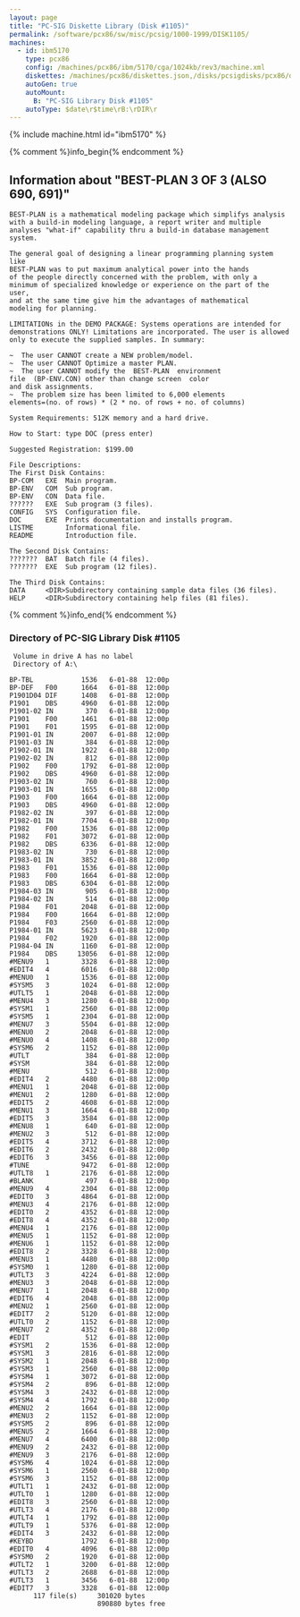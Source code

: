 ```yaml
---
layout: page
title: "PC-SIG Diskette Library (Disk #1105)"
permalink: /software/pcx86/sw/misc/pcsig/1000-1999/DISK1105/
machines:
  - id: ibm5170
    type: pcx86
    config: /machines/pcx86/ibm/5170/cga/1024kb/rev3/machine.xml
    diskettes: /machines/pcx86/diskettes.json,/disks/pcsigdisks/pcx86/diskettes.json
    autoGen: true
    autoMount:
      B: "PC-SIG Library Disk #1105"
    autoType: $date\r$time\rB:\rDIR\r
---
```


{% include machine.html id="ibm5170" %}

{% comment %}info_begin{% endcomment %}

## Information about "BEST-PLAN 3 OF 3 (ALSO 690, 691)"

    BEST-PLAN is a mathematical modeling package which simplifys analysis
    with a build-in modeling language, a report writer and multiple
    analyses "what-if" capability thru a build-in database management
    system.
    
    The general goal of designing a linear programming planning system like
    BEST-PLAN was to put maximum analytical power into the hands
    of the people directly concerned with the problem, with only a
    minimum of specialized knowledge or experience on the part of the user,
    and at the same time give him the advantages of mathematical
    modeling for planning.
    
    LIMITATIONs in the DEMO PACKAGE: Systems operations are intended for
    demonstrations ONLY! Limitations are incorporated. The user is allowed
    only to execute the supplied samples. In summary:
    
    ~  The user CANNOT create a NEW problem/model.
    ~  The user CANNOT Optimize a master PLAN.
    ~  The user CANNOT modify the  BEST-PLAN  environment
    file  (BP-ENV.CON) other than change screen  color
    and disk assignments.
    ~  The problem size has been limited to 6,000 elements
    elements=(no. of rows) * (2 * no. of rows + no. of columns)
    
    System Requirements: 512K memory and a hard drive.
    
    How to Start: type DOC (press enter)
    
    Suggested Registration: $199.00
    
    File Descriptions:
    The First Disk Contains:
    BP-COM   EXE  Main program.
    BP-ENV   COM  Sub program.
    BP-ENV   CON  Data file.
    ??????   EXE  Sub program (3 files).
    CONFIG   SYS  Configuration file.
    DOC      EXE  Prints documentation and installs program.
    LISTME        Informational file.
    README        Introduction file.
    
    The Second Disk Contains:
    ???????  BAT  Batch file (4 files).
    ???????  EXE  Sub program (12 files).
    
    The Third Disk Contains:
    DATA     <DIR>Subdirectory containing sample data files (36 files).
    HELP     <DIR>Subdirectory containing help files (81 files).
{% comment %}info_end{% endcomment %}


### Directory of PC-SIG Library Disk #1105

     Volume in drive A has no label
     Directory of A:\

    BP-TBL            1536   6-01-88  12:00p
    BP-DEF   F00      1664   6-01-88  12:00p
    P1901D04 DIF      1408   6-01-88  12:00p
    P1901    DBS      4960   6-01-88  12:00p
    P1901-02 IN        370   6-01-88  12:00p
    P1901    F00      1461   6-01-88  12:00p
    P1901    F01      1595   6-01-88  12:00p
    P1901-01 IN       2007   6-01-88  12:00p
    P1901-03 IN        384   6-01-88  12:00p
    P1902-01 IN       1922   6-01-88  12:00p
    P1902-02 IN        812   6-01-88  12:00p
    P1902    F00      1792   6-01-88  12:00p
    P1902    DBS      4960   6-01-88  12:00p
    P1903-02 IN        760   6-01-88  12:00p
    P1903-01 IN       1655   6-01-88  12:00p
    P1903    F00      1664   6-01-88  12:00p
    P1903    DBS      4960   6-01-88  12:00p
    P1982-02 IN        397   6-01-88  12:00p
    P1982-01 IN       7704   6-01-88  12:00p
    P1982    F00      1536   6-01-88  12:00p
    P1982    F01      3072   6-01-88  12:00p
    P1982    DBS      6336   6-01-88  12:00p
    P1983-02 IN        730   6-01-88  12:00p
    P1983-01 IN       3852   6-01-88  12:00p
    P1983    F01      1536   6-01-88  12:00p
    P1983    F00      1664   6-01-88  12:00p
    P1983    DBS      6304   6-01-88  12:00p
    P1984-03 IN        905   6-01-88  12:00p
    P1984-02 IN        514   6-01-88  12:00p
    P1984    F01      2048   6-01-88  12:00p
    P1984    F00      1664   6-01-88  12:00p
    P1984    F03      2560   6-01-88  12:00p
    P1984-01 IN       5623   6-01-88  12:00p
    P1984    F02      1920   6-01-88  12:00p
    P1984-04 IN       1160   6-01-88  12:00p
    P1984    DBS     13056   6-01-88  12:00p
    #MENU9   1        3328   6-01-88  12:00p
    #EDIT4   4        6016   6-01-88  12:00p
    #MENU0   1        1536   6-01-88  12:00p
    #SYSM5   3        1024   6-01-88  12:00p
    #UTLT5   1        2048   6-01-88  12:00p
    #MENU4   3        1280   6-01-88  12:00p
    #SYSM1   1        2560   6-01-88  12:00p
    #SYSM5   1        2304   6-01-88  12:00p
    #MENU7   3        5504   6-01-88  12:00p
    #MENU0   2        2048   6-01-88  12:00p
    #MENU0   4        1408   6-01-88  12:00p
    #SYSM6   2        1152   6-01-88  12:00p
    #UTLT              384   6-01-88  12:00p
    #SYSM              384   6-01-88  12:00p
    #MENU              512   6-01-88  12:00p
    #EDIT4   2        4480   6-01-88  12:00p
    #MENU1   1        2048   6-01-88  12:00p
    #MENU1   2        1280   6-01-88  12:00p
    #EDIT5   2        4608   6-01-88  12:00p
    #MENU1   3        1664   6-01-88  12:00p
    #EDIT5   3        3584   6-01-88  12:00p
    #MENU8   1         640   6-01-88  12:00p
    #MENU2   3         512   6-01-88  12:00p
    #EDIT5   4        3712   6-01-88  12:00p
    #EDIT6   2        2432   6-01-88  12:00p
    #EDIT6   3        3456   6-01-88  12:00p
    #TUNE             9472   6-01-88  12:00p
    #UTLT8   1        2176   6-01-88  12:00p
    #BLANK             497   6-01-88  12:00p
    #MENU9   4        2304   6-01-88  12:00p
    #EDIT0   3        4864   6-01-88  12:00p
    #MENU3   4        2176   6-01-88  12:00p
    #EDIT0   2        4352   6-01-88  12:00p
    #EDIT8   4        4352   6-01-88  12:00p
    #MENU4   1        2176   6-01-88  12:00p
    #MENU5   1        1152   6-01-88  12:00p
    #MENU6   1        1152   6-01-88  12:00p
    #EDIT8   2        3328   6-01-88  12:00p
    #MENU3   1        4480   6-01-88  12:00p
    #SYSM0   1        1280   6-01-88  12:00p
    #UTLT3   3        4224   6-01-88  12:00p
    #MENU3   3        2048   6-01-88  12:00p
    #MENU7   1        2048   6-01-88  12:00p
    #EDIT6   4        2048   6-01-88  12:00p
    #MENU2   1        2560   6-01-88  12:00p
    #EDIT7   2        5120   6-01-88  12:00p
    #UTLT0   2        1152   6-01-88  12:00p
    #MENU7   2        4352   6-01-88  12:00p
    #EDIT              512   6-01-88  12:00p
    #SYSM1   2        1536   6-01-88  12:00p
    #SYSM1   3        2816   6-01-88  12:00p
    #SYSM2   1        2048   6-01-88  12:00p
    #SYSM3   1        2560   6-01-88  12:00p
    #SYSM4   1        3072   6-01-88  12:00p
    #SYSM4   2         896   6-01-88  12:00p
    #SYSM4   3        2432   6-01-88  12:00p
    #SYSM4   4        1792   6-01-88  12:00p
    #MENU2   2        1664   6-01-88  12:00p
    #MENU3   2        1152   6-01-88  12:00p
    #SYSM5   2         896   6-01-88  12:00p
    #MENU5   2        1664   6-01-88  12:00p
    #MENU7   4        6400   6-01-88  12:00p
    #MENU9   2        2432   6-01-88  12:00p
    #MENU9   3        2176   6-01-88  12:00p
    #SYSM6   4        1024   6-01-88  12:00p
    #SYSM6   1        2560   6-01-88  12:00p
    #SYSM6   3        1152   6-01-88  12:00p
    #UTLT1   1        2432   6-01-88  12:00p
    #UTLT0   1        1280   6-01-88  12:00p
    #EDIT8   3        2560   6-01-88  12:00p
    #UTLT3   4        2176   6-01-88  12:00p
    #UTLT4   1        1792   6-01-88  12:00p
    #UTLT9   1        5376   6-01-88  12:00p
    #EDIT4   3        2432   6-01-88  12:00p
    #KEYBD            1792   6-01-88  12:00p
    #EDIT0   4        4096   6-01-88  12:00p
    #SYSM0   2        1920   6-01-88  12:00p
    #UTLT2   1        3200   6-01-88  12:00p
    #UTLT3   2        2688   6-01-88  12:00p
    #UTLT3   1        3456   6-01-88  12:00p
    #EDIT7   3        3328   6-01-88  12:00p
          117 file(s)     301020 bytes
                          890880 bytes free
